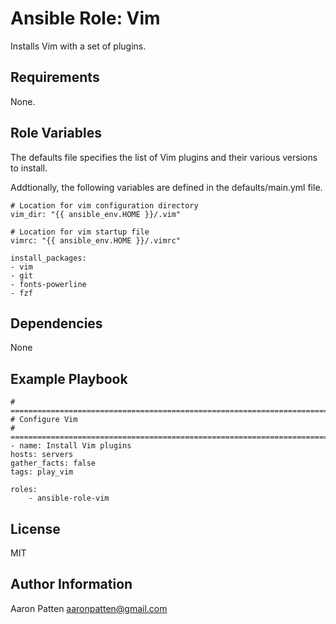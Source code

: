 Ansible Role: Vim
=========

Installs Vim with a set of plugins.

Requirements
------------

None.

Role Variables
--------------

The defaults file specifies the list of Vim plugins and their various versions to install.

Addtionally, the following variables are defined in the defaults/main.yml file.

    # Location for vim configuration directory
    vim_dir: "{{ ansible_env.HOME }}/.vim"

    # Location for vim startup file
    vimrc: "{{ ansible_env.HOME }}/.vimrc"

    install_packages:
    - vim
    - git
    - fonts-powerline
    - fzf

Dependencies
------------

None

Example Playbook
----------------

    # ===========================================================================
    # Configure Vim
    # ===========================================================================
    - name: Install Vim plugins
    hosts: servers
    gather_facts: false
    tags: play_vim

    roles:
        - ansible-role-vim

License
-------

MIT

Author Information
------------------

Aaron Patten
aaronpatten@gmail.com
